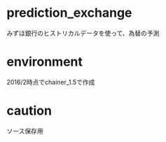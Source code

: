 # prediction_exchange
みずほ銀行のヒストリカルデータを使って、為替の予測

# environment
2016/2時点でchainer_1.5で作成

# caution
ソース保存用